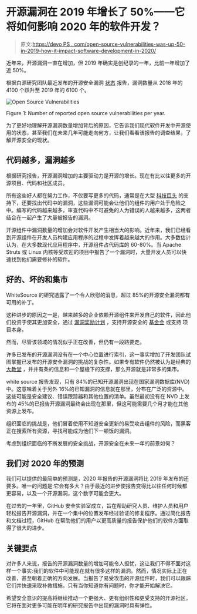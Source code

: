 # 开源漏洞在 2019 年增长了 50%——它将如何影响 2020 年的软件开发？

> 原文:[https://devo PS . com/open-source-vulnerabilities-was-up-50-in-2019-how-it-impact-software-development-in-2020/](https://devops.com/open-source-vulnerabilities-were-up-50-in-2019-how-will-it-impact-software-development-in-2020/)

近年来，开源漏洞一直在增加，但 2019 年确实是创纪录的一年，比前一年增加了近 50%。

根据白源研究团队最近发布的开源安全漏洞 [状态](https://www.whitesourcesoftware.com/open-source-vulnerability-management-report/?utm_source=devops-com&utm_medium=channel&utm_term=annual-report-blog-promotion&utm_content=the-state-of-open-source-security-vulnerabilities&utm_origin=3rd&utm_from=devops-com) 报告，漏洞数量从 2018 年的 4100 个跃升至 2019 年的 6100 个。

![Open Source Vulnerabilities](../Images/9b5eea24620a561ce177378c37ddb11c.png)

Figure 1: Number of reported open source vulnerabilities per year.

为了更好地理解开源漏洞数量增加背后的原因，它告诉我们现代软件开发中开源使用的状态，甚至我们在未来几年可能走向何方，让我们看看该报告的调查结果，了解开源安全的现状。

## **代码越多，漏洞越多**

根据研究报告，开源漏洞增加的主要驱动力是开源的增长。现在有比以往更多的开源项目、代码和社区成员。

所有这些好人都在努力工作，不仅要写更多的代码，通常是在大型 [科技巨头](https://www.forbes.com/sites/adrianbridgwater/2019/09/07/the-impact-of-the-tech-giants-on-open-source/#c690a65d2777) 的支持下，还要找出代码中的漏洞，这些漏洞可能会让他们的组件的用户处于危险之中。编写的代码越来越多，审查代码中不可避免的人为错误的人越来越多，这两者结合在一起产生了大量被报告的漏洞。

开源组件中漏洞数量的增加会对软件开发产生相当大的影响。近年来，我们已经看到开源组件在开发人员构建应用程序的过程中发挥着越来越大的作用。大多数估计认为，在大多数现代应用程序中，开源组件占代码库的 60-80%。当 Apache Struts 或 Linux 内核等受欢迎的项目中报告了一个漏洞时，大量开发人员可以快速找到他们需要修补的软件。

## 好的、坏的和集市

WhiteSource 的研究透露了一个令人欣慰的消息，超过 85%的开源安全漏洞都有可用的补丁。

这种进步的原因之一是，越来越多的企业依赖开源组件来开发自己的软件，因此他们投资于使其更加安全，通过 [漏洞奖励计划](https://www.hackerone.com/internet-bug-bounty) ，支持开源安全的 [基金会](https://www.linuxfoundation.org/projects/security-compliance/) 或支持 项目本身。

然而，尽管该领域的情况似乎正在改善，但仍有一段路要走。

许多已发布的开源漏洞没有在一个中心位置进行索引，这一事实增加了开发团队试图掌握已发布的开源安全漏洞的挑战的复杂性。如果专有软件仍然被认为是经典的 [大教堂](https://en.wikipedia.org/wiki/The_Cathedral_and_the_Bazaar) ，井井有条的信息和一个屋檐下的支撑，那么开源就是非常多的集市。

white source 报告发现，只有 84%的已知开源漏洞出现在国家漏洞数据库(NVD)中。这意味着关于另外 16%的已知漏洞的信息就在那里，分布在广泛的资源中。这些可能是安全建议、错误跟踪器和其他位置的清单。虽然最初没有在 NVD 上发布的 45%的已报告开源漏洞最终会出现在那里，但这可能需要几个月才能在其他资源上发布。

组织面临的挑战是，他们冒着使用不知道安全更新的易受攻击组件的风险，而黑客正在搜索所有资源，寻找可能成为他们下一顿饭的漏洞。

考虑到组织面临的不断发展的安全挑战，开源安全在未来一年的前景如何？

## **我们对 2020 年的预测**

我们可以提供的最简单的预测是，2020 年报告的开源漏洞将比 2019 年发布的还要多。唯一的问题是:它会有多大？由于最近的进步使报告变得比以往任何时候都更容易，以及一个开源漏洞，这个数字可能会更大。

在过去的一年里，GitHub 安全实验室[](https://securitylab.github.com/)成立，旨在帮助研究人员、维护人员和用户轻松报告开源漏洞，并在一个集中的位置发布经过验证的修复程序。通过简化报告和文档过程，GitHub 在帮助他们的用户以更高质量的报告保护他们的软件方面取得了很大的进步。

## **关键要点**

对许多人来说，报告的开源漏洞数量的增加可能令人担忧，这让我们不得不面对这样一个事实:我们的软件中可能现在就有很多这样的漏洞。然而，情况实际上正在改善，甚至朝着正确的方向发展。当报告了易受攻击的开源组件时，我们可以跟踪它们并快速采取补救措施。只有当你知道你有问题时，你才能开始解决它。

希望安全意识的提高将继续推动一个更强大、更有组织性和更受支持的开源社区，它将在面对更多可能在明年的研究报告中出现的漏洞时具有弹性。